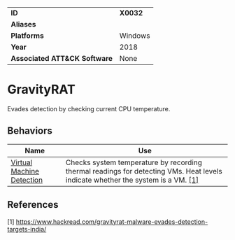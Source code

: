 |||
|---|---|
|**ID**|**X0032**|
|**Aliases**||
|**Platforms**|Windows|
|**Year**|2018|
|**Associated ATT&CK Software**|None|


GravityRAT
==========
Evades detection by checking current CPU temperature.

Behaviors
---------
|Name|Use|
|---|---|
|[Virtual Machine Detection](https://github.com/MBCProject/mbc-markdown/tree/master/execution/send-email.md)|Checks system temperature by recording thermal readings for detecting VMs. Heat levels indicate whether the system is a VM. [[1]](#1)|

References
----------
<a name="1">[1]</a> https://www.hackread.com/gravityrat-malware-evades-detection-targets-india/
